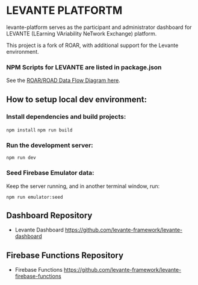 # LEVANTE PLATFORTM

levante-platform serves as the participant and administrator dashboard for LEVANTE (LEarning VAriability NeTwork Exchange) platform.

This project is a fork of ROAR, with additional support for the Levante environment.

### NPM Scripts for LEVANTE are listed in package.json

See the [ROAR/ROAD Data Flow Diagram here](https://miro.com/app/board/uXjVNY-_qDA=/?share_link_id=967374624080).

## How to setup local dev environment:

### Install dependencies and build projects:

`npm install`
`npm run build`

### Run the development server:

`npm run dev`

### Seed Firebase Emulator data:

Keep the server running, and in another terminal window, run:

`npm run emulator:seed`

## Dashboard Repository

- Levante Dashboard https://github.com/levante-framework/levante-dashboard

## Firebase Functions Repository

- Firebase Functions https://github.com/levante-framework/levante-firebase-functions
